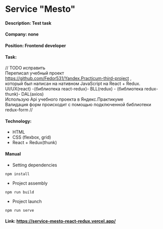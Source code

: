 # Service "Mesto"
#### Description: Test task
#### Company:  none
#### Position: Frontend developer 
#### Task: 
// TODO исправить <br/>
Переписал учебный проект  https://github.com/Fedor531/Yandex.Practicum-third-project , <br/> 
который был написан на нативном JavaScript на  React + Redux.<br/> 
UI/UX(react) -(библиотека react-redux)- BLL(redux) - (библиотека redux-thunk)- DAL(axios) <br/>
Использую Api учебного проекта в Яндекс.Практикуме<br/>
Валидация форм происходит с помощью подключенной библиотеки redux-form
//
#### Technology:
* HTML 
* CSS (flexbox, grid) <br/>
* React + Redux(thunk)
#### Manual
* Setting dependencies 
```
npm install
```
* Project assembly
```
npm run build
```
* Project launch
```
npm run serve
```
#### Link: https://service-mesto-react-redux.vercel.app/
